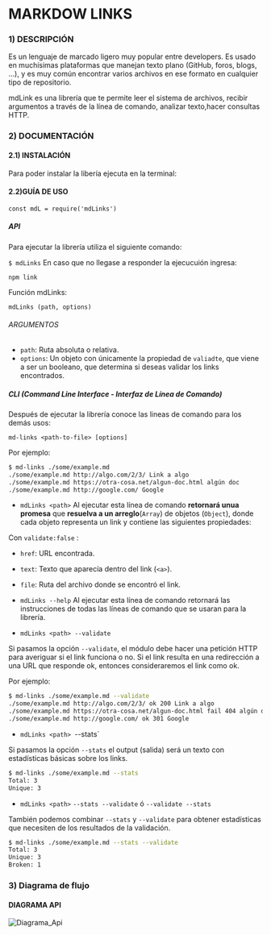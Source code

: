 # MARKDOW LINKS

### 1) DESCRIPCIÓN

Es un lenguaje de marcado ligero muy popular entre developers. Es usado en muchísimas plataformas que
manejan texto plano (GitHub, foros, blogs, ...), y es muy común encontrar varios archivos en ese formato en cualquier tipo de repositorio.

mdLink es una librería que te permite leer el sistema de
archivos, recibir argumentos a través de la línea de comando, analizar texto,hacer consultas HTTP.

### 2) DOCUMENTACIÓN

#### 2.1) INSTALACIÓN 

Para poder instalar la libería ejecuta en la terminal:

#### 2.2)GUÍA DE USO

`const mdL = require('mdLinks')`

##### API

Para ejecutar la librería utiliza el siguiente comando:

`$ mdLinks`
En caso que no llegase a responder la ejecucuión ingresa:

`npm link`

Función mdLinks:

`mdLinks (path, options)`

###### ARGUMENTOS
* `path`: Ruta absoluta o relativa.
* `options`: Un objeto con únicamente la propiedad de `valiadte`, que viene a ser un booleano, que determina si deseas validar los links encontrados.

##### CLI (Command Line Interface - Interfaz de Línea de Comando)

Después de ejecutar la librería conoce las lineas de comando para los demás usos:

`md-links <path-to-file> [options]`

Por ejemplo:

```sh
$ md-links ./some/example.md
./some/example.md http://algo.com/2/3/ Link a algo
./some/example.md https://otra-cosa.net/algun-doc.html algún doc
./some/example.md http://google.com/ Google
```

* `mdLinks <path>`
Al ejecutar esta línea de comando **retornará unua promesa** que **resuelva a un arreglo**(`Array`) de objetos (`Object`), donde cada objeto representa un link y contiene las siguientes propiedades:

Con `validate:false` :

* `href`: URL encontrada.
* `text`: Texto que aparecía dentro del link (`<a>`).
* `file`: Ruta del archivo donde se encontró el link.

* `mdLinks --help`
 Al ejecutar esta línea de comando retornará las instrucciones de todas las líneas de comando que se usaran para la librería.

* `mdLinks <path> --validate`

Si pasamos la opción `--validate`, el módulo debe hacer una petición HTTP para
averiguar si el link funciona o no. Si el link resulta en una redirección a una
URL que responde ok, entonces consideraremos el link como ok.

Por ejemplo:

```sh
$ md-links ./some/example.md --validate
./some/example.md http://algo.com/2/3/ ok 200 Link a algo
./some/example.md https://otra-cosa.net/algun-doc.html fail 404 algún doc
./some/example.md http://google.com/ ok 301 Google
```
* `mdLinks <path> `--stats`

Si pasamos la opción `--stats` el output (salida) será un texto con estadísticas
básicas sobre los links.

```sh
$ md-links ./some/example.md --stats
Total: 3
Unique: 3
```
* `mdLinks <path>` `--stats --validate` ó `--validate --stats`

También podemos combinar `--stats` y `--validate` para obtener estadísticas que
necesiten de los resultados de la validación.

```sh
$ md-links ./some/example.md --stats --validate
Total: 3
Unique: 3
Broken: 1
```
### 3) Diagrama de flujo

#### DIAGRAMA API
![Diagrama_Api](https://user-images.githubusercontent.com/110297/42118443-b7a5f1f0-7bc8-11e8-96ad-9cc5593715a6.jpg)